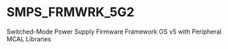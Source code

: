 # SMPS_FRMWRK_5G2
Switched-Mode Power Supply Firmware Framework OS v5 with Peripheral MCAL Libraries
